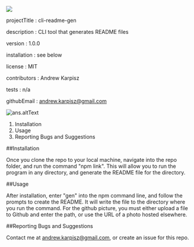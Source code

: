 <img src="https://img.shields.io/badge/version-1.0.0-green"></img>

projectTitle : cli-readme-gen
 
description : CLI tool that generates README files
 
version : 1.0.0
 
installation : see below
 
license : MIT
 
contributors : Andrew Karpisz
 
tests : n/a
 
githubEmail : andrew.karpisz@gmail.com
 


![ans.altText](https://drive.google.com/uc?id=1Up03NU5PI9W5YcONgNuQoQF2EoN0nPAI)


1. Installation
2. Usage
3. Reporting Bugs and Suggestions


##Installation

Once you clone the repo to your local machine, navigate into the repo folder, and run the command "npm link". This will allow you to run the program in any directory, and generate the README file for the directory.

##Usage

After installation, enter "gen" into the npm command line, and follow the prompts to create the README. It will write the file to the directory where you run the command. For the github picture, you must either upload a file to Github and enter the path, or use the URL of a photo hosted elsewhere.

##Reporting Bugs and Suggestions

Contact me at andrew.karpisz@gmail.com, or create an issue for this repo.

